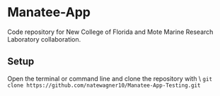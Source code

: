 # Manatee-App

Code repository for New College of Florida and Mote Marine Research Laboratory collaboration.

## Setup

Open the terminal or command line and clone the repository with \\
`git clone https://github.com/natewagner10/Manatee-App-Testing.git`
